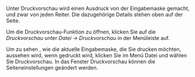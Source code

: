 Unter Druckvorschau wird einen Ausdruck von der Eingabemaske gemacht, und zwar von jeden Reiter.  Die dazugehörige Details stehen oben auf der Seite.

Um die Druckvorschau-Funktion zu öffnen, klicken Sie auf die *Druckvorschau* unter *Datei → Druckvorschau* in der Menüleiste auf.

Um zu sehen , wie die aktuelle Eingabemaske, die Sie drucken möchten, aussehen wird, wenn gedruckt wird, klicken Sie im Menü  Datei und wählen Sie Druckvorschau. In das Fenster Druckvorschau können die Seiteneinstellungen geändert werden. 